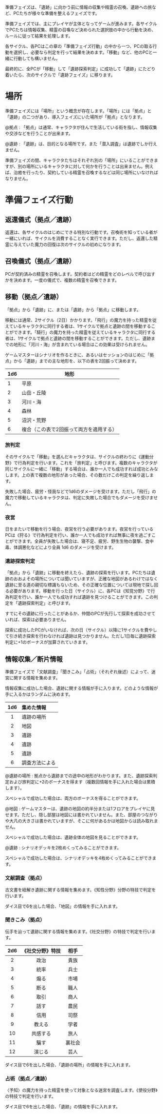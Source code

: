 準備フェイズは、「遺跡」に向かう前に情報の収集や精霊の召喚、遺跡への旅など、PCたちが様々な準備を整えるフェイズです。

準備フェイズでは、主にプレイヤが主体となってゲームが進みます。各サイクルでPCたちは情報収集、精霊の召喚など決められた選択肢の中から行動を決め、ルールに従って結果を処理します。

各サイクル、各PCはこの章の「準備フェイズ行動」の中から一つ、PCの取る行動を選択し、必要なら判定を行って結果を決めます。「移動」など、他のPCと一緒に行動しても構いません。

最終的に、全PCが「移動」して「遺跡探索判定」に成功して「遺跡」にたどり着いたら、次のサイクルで「遺跡フェイズ」に移ります。


# 場所

準備フェイズには「場所」という概念が存在します。「場所」には「拠点」と「遺跡」の二つがあり、導入フェイズにいた場所が「拠点」となります。

@拠点 : 「拠点」は通常、キャラクタが住んで生活している街を指し、情報収集や交渉などを行うことが出来ます。

@遺跡 : 「遺跡」は、目的となる場所です。また「潜入調査」は遺跡でしか行えません。

準備フェイズの間、キャラクタたちはそれぞれ別の「場所」にいることができますが、別の場所にいるキャラクタに対して何かを行うことは出来ません。例えば、治癒を行ったり、契約している精霊を召喚するなどは同じ場所にいなければなりません。



# 準備フェイズ行動

## 返還儀式（拠点／遺跡）

返還は、各サイクルのはじめにできる特別な行動です。召喚術を知っている者が一緒にいれば、サイクルを消費することなく実行できます。ただし、返還した精霊に与えていた魔力の回復は次のサイクルの初めになります。

## 召喚儀式（拠点／遺跡）

PCが契約済みの精霊を召喚します。契約者はどの精霊をどのレベルで呼び出すかを決めます。一度の儀式で、複数の精霊を召喚できます。

## 移動（拠点／遺跡）

「拠点」から「遺跡」に、または「遺跡」から「拠点」に移動します。

移動には通常、2サイクル（2日）かかります。「飛行」の魔力を持った精霊を従えているキャラクタに同行する者は、1サイクルで拠点と遺跡の間を移動することができます。「騎行」の魔力を持った精霊を従えているキャラクタに同行する者は、1サイクルで拠点と遺跡の間を移動することができます。ただし、遺跡までの地形に「河川・海」が含まれている場合はこの効果は受けられません。

ゲームマスターはシナリオを作るときに、あるいはセッションのはじめに「拠点」から「遺跡」までの主な地形を、以下の表を2回振って決めます。

| 1d6 | 地形 |
| --- | ---- |
| 1| 平原 |
| 2| 山岳・丘陵 |
| 3| 河川・海 |
| 4| 森林    |
| 5| 沼沢・荒野 |
| 6| 複合（この表で2回振って両方を適用する） |

### 旅判定

そのサイクルで「移動」を選んだキャラクタは、サイクルの終わりに《運動分野》で行為判定を行います。これを「旅判定」と呼びます。複数のキャラクタが同じサイクルに一緒に「移動」する場合は、誰か一人でも成功すれば成功とみなします。上の表で複数の地形があった場合、その数だけこの判定を繰り返します。

失敗した場合、疲労・怪我などで1d6のダメージを受けます。ただし「飛行」の魔力で移動しているキャラクタは、判定に失敗した場合でもダメージを受けません。

### 夜営

日をまたいで移動を行う場合、夜営を行う必要があります。夜営を行っているPCは《狩る》で行為判定を行い、誰か一人でも成功すれば無事に夜を過ごすことができます。全員が失敗した場合は、寝不足、疲労、野生生物の襲撃、食中毒、体調悪化などにより全員 1d6 のダメージを受けます。

### 遺跡探索判定

「拠点」から「遺跡」に移動を終えたら、遺跡の探索を行います。PCたちは遺跡のおおよその場所については聞いていますが、正確な地図があるわけではなく遺跡に至る道の親切な標識もないため、その正確な位置については現地で探し回る必要があります。移動を行った日（サイクル）に、各PCは《知覚分野》で行為判定を行い、誰か一人でも成功すれば遺跡を見つけることができます。この判定を「遺跡探索判定」と呼びます。

すでにその遺跡に行ったことがあるか、仲間のPCが先行して探索を成功させていれば、探索は必要ありません。

探索に成功したPCがいなければ、次の日（サイクル）以降に1サイクルを費やして引き続き探索を行わなければ遺跡は見つかりません。ただし1日毎に遺跡探索判定に+1のボーナスが加算されていきます。


## 情報収集／断片情報

準備フェイズで「文献調査」「聞きこみ」「占術」（それぞれ後述）によって、迷宮に関する情報を集めます。

情報収集に成功した場合、遺跡に関する情報が手に入ります。どのような情報が手に入るかはランダムに決めます。

| 1d6 | 集めた情報 |
| :-: | :------- |
| 1 | 遺跡の場所 |
| 2 | 地図 |
| 3 | 遺跡 |
| 4 | 遺跡 |
| 5 | 遺跡 |
| 6 | 調査方法による |

@遺跡の場所 : 拠点から遺跡までの途中の地形がわかります。また、遺跡探索判定および旅判定に+2のボーナスを得ます（複数回情報を手に入れた場合は累積します）。

スペシャルで成功した場合は、両方のボーナスを得ることができます。

@地図 : ゲームマスターは、遺跡の地図の約半分または1フロアをプレイヤに見せます。ただし、隠し部屋は地図には書かれていません。また、部屋のつながりや大凡の大きさは書かれていますが、そこに何があるかは地図からは読み取れません。

スペシャルで成功した場合は、遺跡全体の地図を見ることができます。

@遺跡 : シナリオデッキを2枚めくってみることができます。

スペシャルで成功した場合は、シナリオデッキを4枚めくってみることができます。


### 文献調査（拠点）

古文書を紐解き遺跡に関する情報を集めます。《知性分野》分野の特技で判定を行います。

ダイス目で6を出した場合、「地図」の情報を手に入れます。

### 聞きこみ（拠点）

伝手を辿って遺跡に関する情報を集めます。《社交分野》の特技で判定を行います。

| 2d6 | 《社交分野》特技 | 相手 |
| :-: | :-----------: | :-: |
| 2   | 政治           | 貴族 |
| 3   | 統率           | 兵士 |
| 4   | 煽る           | 市場 |
| 5   | 断る           | 職人 |
| 6   | 取引           | 商人 |
| 7   | 話す           | 農民 |
| 8   | 信用           | 司祭 |
| 9   | 教える         | 学者 |
| 10  | 共感する        | 旅人 |
| 11  | 騙す           | 裏社会 |
| 12  | 演じる         | 芸人 |

ダイス目で6を出した場合、「遺跡の場所」の情報を手に入れます。

### 占術（拠点／遺跡）

〈予知〉の魔力を持った精霊を使って対象となる迷宮を調査します。《使役分野》の特技で判定を行います。

ダイス目で6を出した場合、「遺跡」の情報を手に入れます。
